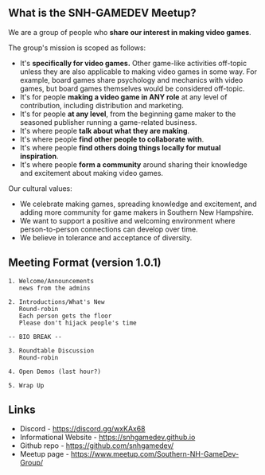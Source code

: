 ## What is the SNH-GAMEDEV Meetup?

We are a group of people who **share our interest in making video games**. 

The group's mission is scoped as follows:

* It's **specifically for video games.** Other game-like activities off-topic unless they are also applicable to making video games in some way. For example, board games share psychology and mechanics with video games, but board games themselves would be considered off-topic.
* It's for people **making a video game in ANY role** at any level of contribution, including distribution and marketing.
* It's for people **at any level**, from the beginning game maker to the seasoned publisher running a game-related business.
* It's where people **talk about what they are making**.
* It's where people **find other people to collaborate with**.
* It's where people **find others doing things locally for mutual inspiration**.
* It's where people **form a community** around sharing their knowledge and excitement about making video games.

Our cultural values:

* We celebrate making games, spreading knowledge and excitement, and adding more community for game makers in Southern New Hampshire.
* We want to support a positive and welcoming environment where person-to-person connections can develop over time.
* We believe in tolerance and acceptance of diversity.

## Meeting Format (version 1.0.1)

```
1. Welcome/Announcements
   news from the admins

2. Introductions/What's New
   Round-robin
   Each person gets the floor
   Please don't hijack people's time

-- BIO BREAK --

3. Roundtable Discussion
   Round-robin

4. Open Demos (last hour?)

5. Wrap Up
```

## Links

* Discord - https://discord.gg/wxKAx68
* Informational Website - https://snhgamedev.github.io
* Github repo - https://github.com/snhgamedev/
* Meetup page - https://www.meetup.com/Southern-NH-GameDev-Group/


